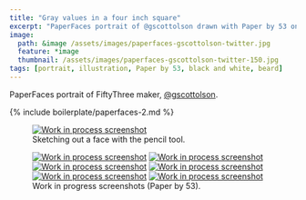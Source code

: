 ```yaml
---
title: "Gray values in a four inch square"
excerpt: "PaperFaces portrait of @gscottolson drawn with Paper by 53 on an iPad."
image: 
  path: &image /assets/images/paperfaces-gscottolson-twitter.jpg 
  feature: *image
  thumbnail: /assets/images/paperfaces-gscottolson-twitter-150.jpg
tags: [portrait, illustration, Paper by 53, black and white, beard]
---
```


PaperFaces portrait of FiftyThree maker, [@gscottolson](http://twitter.com/gscottolson).

{% include boilerplate/paperfaces-2.md %}

<figure>
  <a href="/assets/images/paperfaces-gscottolson-process-1-lg.jpg"><img src="/assets/images/paperfaces-gscottolson-process-1-750.jpg" alt="Work in process screenshot"></a>
  <figcaption>Sketching out a face with the pencil tool.</figcaption>
</figure>

<figure class="half">
  <a href="/assets/images/paperfaces-gscottolson-process-2-lg.jpg"><img src="/assets/images/paperfaces-gscottolson-process-2-600.jpg" alt="Work in process screenshot"></a>
  <a href="/assets/images/paperfaces-gscottolson-process-3-lg.jpg"><img src="/assets/images/paperfaces-gscottolson-process-3-600.jpg" alt="Work in process screenshot"></a>
  <a href="/assets/images/paperfaces-gscottolson-process-4-lg.jpg"><img src="/assets/images/paperfaces-gscottolson-process-4-600.jpg" alt="Work in process screenshot"></a>
  <a href="/assets/images/paperfaces-gscottolson-process-5-lg.jpg"><img src="/assets/images/paperfaces-gscottolson-process-5-600.jpg" alt="Work in process screenshot"></a>
  <a href="/assets/images/paperfaces-gscottolson-process-6-lg.jpg"><img src="/assets/images/paperfaces-gscottolson-process-6-600.jpg" alt="Work in process screenshot"></a>
  <a href="/assets/images/paperfaces-gscottolson-process-7-lg.jpg"><img src="/assets/images/paperfaces-gscottolson-process-7-600.jpg" alt="Work in process screenshot"></a>
  <figcaption>Work in progress screenshots (Paper by 53).</figcaption>
</figure>
